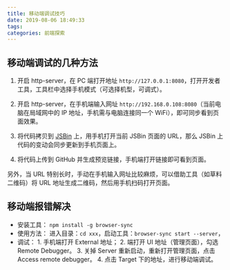 ```yaml
---
title: 移动端调试技巧
date: 2019-08-06 18:49:33
tags:
categories: 前端探索
---
```


## 移动端调试的几种方法
1. 开启 http-server，在 PC 端打开地址 `http://127.0.0.1:8080`，打开开发者工具，工具栏中选择手机模式（可选择机型，可调式）。

2. 开启 http-server，在手机端输入网址 `http://192.168.0.108:8080`（当前电脑在局域网中的 IP 地址，手机需与电脑连接同一个 WiFi），即可同步看到页面效果。

3. 将代码拷贝到 [JSBin](https://jsbin.com/) 上，用手机打开当前 JSBin 页面的 URL，那么 JSBin 上代码的变动会同步更新到手机页面上。

4. 将代码上传到 GitHub 并生成预览链接，手机端打开链接即可看到页面。

另外，当 URL 特别长时，手动在手机输入网址比较麻烦，可以借助工具（如草料二维码）将 URL 地址生成二维码，然后用手机扫码打开页面。

## 移动端报错解决
+ 安装工具：
`npm install -g browser-sync`
+ 使用方法： 
进入目录：`cd xxx`，启动工具：`browser-sync start --server`，
+ 调试：
1\. 手机端打开 External 地址；
2\. 端打开 UI 地址（管理页面），勾选 Remote Debugger。
3\. 关掉 Server 重新启动，重新打开管理页面，点击 Access remote debugger。
4\. 点击 Target 下的地址，进行移动端调试。
